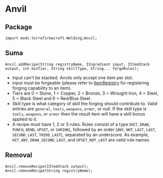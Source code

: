 # Anvil

## Package
```zenscript
import mods.terrafirmacraft.Welding;Anvil;
```

## Suma

```zenscript
Anvil.addRecipe(String registryName, IIngredient input, IItemStack output, int minTier, String skillType, String... forgeRules);
```
- Input can't be stacked. Anvils only accept one item per slot.
- input must be forgeable (please refer to [ItemRegistry](/Mods/Terrafirmacraft/ItemRegistry) for registering forging capability to an item).
- Tiers are 0 = Stone, 1 = Copper, 2 = Bronze, 3 = Wrought Iron, 4 = Steel, 5 = Black Steel and 6 = Red/Blue Steel.
- Skill type is what category of skill the forging should contribute to. Valid entries are `general`, `tools`, `weapons`, `armor`, or null. If the skill type is `tools`, `weapons`, or `armor` then the result item will have a skill bonus applied to it.
- A recipe must have 1, 2 or 3 rules. Rules consist of a type (`HIT`, `DRAW`, `PUNCH`, `BEND`, `UPSET`, or `SHRINK`), followed by an order (`ANY`, `NOT_LAST`, `LAST`, `SECOND_LAST`, `THIRD_LAST`), separated by an underscore. As example, `HIT_ANY`, `DRAW_SECOND_LAST`, and `UPSET_NOT_LAST` are valid rule names.

## Removal

```zenscript
Anvil.removeRecipe(IItemStack output);
Anvil.removeRecipe(String registryName);
```
